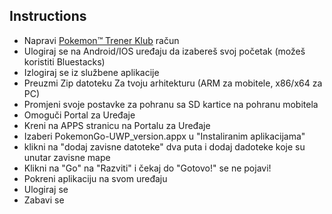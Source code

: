 ## Instructions

 - Napravi [Pokemon™ Trener Klub](https://www.pokemon.com/us/pokemon-trainer-club/caslogin) račun
 - Ulogiraj se na Android/IOS uređaju da izabereš svoj početak (možeš koristiti Bluestacks)
 - Izlogiraj se iz službene aplikacije
 - Preuzmi Zip datoteku Za tvoju arhitekturu (ARM za mobitele, x86/x64 za PC)
 - Promjeni svoje postavke za pohranu sa SD kartice na pohranu mobitela
 - Omoguči Portal za Uređaje
 - Kreni na APPS stranicu na Portalu za Uređaje
 - Izaberi PokemonGo-UWP_version.appx u "Instaliranim aplikacijama"
 - klikni na "dodaj zavisne datoteke" dva puta i dodaj dadoteke koje su unutar zavisne mape
 - Klikni na "Go" na "Razviti" i čekaj do "Gotovo!" se ne pojavi!
 - Pokreni aplikaciju na svom uređaju
 - Ulogiraj se
 - Zabavi se
